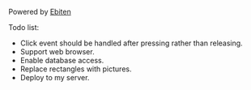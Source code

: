 
Powered by [Ebiten](https://ebiten.org/)

Todo list:
- Click event should be handled after pressing rather than releasing.
- Support web browser.
- Enable database access.
- Replace rectangles with pictures.
- Deploy to my server.